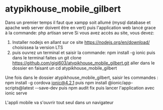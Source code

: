 # atypikhouse_mobile_gilbert

Dans un premier temps il faut que xampp soit allumé (mysql database et apache web server doivent être en vert)
puis l'application web lancé grace à la commande: php artisan serve
Si vous avez accès au site, vous devez:

1. Installer nodejs en allant sur ce site https://nodejs.org/en/download/ choisissea la version LTS
2. puis ouvrez un terminal et saisir la commande: npm install -g ionic
puis dans le terminal faites un git clone https://github.com/gigi603/atypikhouse_mobile_gilbert.git
aller dans le dossier en faisant un cd atypikhouse_mobile_gilbert

Une fois dans le dossier atypikhouse_mobile_gilbert, saisir les commandes :
npm install -g cordova ionic@4.2.1 puis
npm install @ionic/app-scripts@latest --save-dev puis
npm audit fix puis lancer l'application avec 
ionic serve

L'appli mobile va s'ouvrir tout seul dans un navigateur
